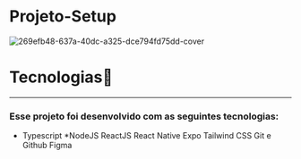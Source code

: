 # Projeto-Setup

![269efb48-637a-40dc-a325-dce794fd75dd-cover](https://user-images.githubusercontent.com/97038290/214092798-4fc73568-1a23-4bea-abbf-bf36fa921610.png)


# Tecnologias🚀
________________________________________________________________________________________________________________________________________________________________________

### Esse projeto foi desenvolvido com as seguintes tecnologias:

* Typescript
*NodeJS
ReactJS
React Native
Expo
Tailwind CSS
Git e Github
Figma
